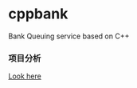 # cppbank
Bank Queuing service based on C++

### 项目分析

[Look here](http://www.cnblogs.com/carsonzhu/p/5528901.html)
